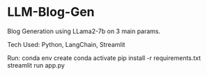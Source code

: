 # LLM-Blog-Gen
Blog Generation using LLama2-7b on 3 main params.

Tech Used: Python, LangChain, Streamlit

Run:
conda env create
conda activate
pip install -r requirements.txt
streamlit run app.py
